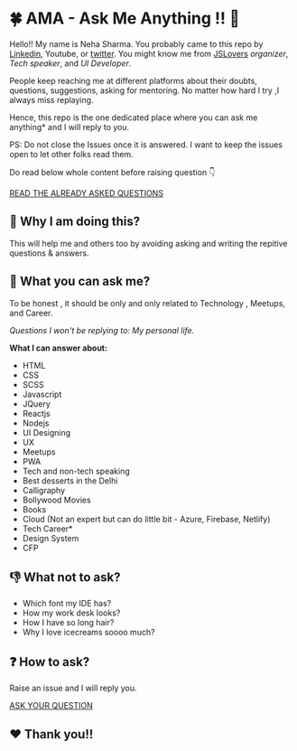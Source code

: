 # :four_leaf_clover: AMA - Ask Me Anything !! :book:
 Hello!! My name is Neha Sharma. You probably came to this repo by [Linkedin](https://www.linkedin.com/in/nehha/), Youtube, or [twitter](https://twitter.com/hellonehha). You might know me from [JSLovers](www.jslovers.com) _organizer_, _Tech speaker_, and _UI Developer_. 
 
People keep reaching me at different platforms about their doubts, questions, suggestions, asking for mentoring. No matter how hard I try ,I always miss replaying. 

Hence, this repo is the one dedicated place where you can ask me anything* and I will reply to you.  

PS: Do not close the Issues once it is answered. I want to keep the issues open to let other folks read them.

Do read below whole content before raising question :point_down: 

[READ THE ALREADY ASKED QUESTIONS](https://github.com/Neha/AMA/issues)
 
 ## :loudspeaker: Why I am doing this?
 This will help me and others too by avoiding asking and writing the repitive questions & answers.
 
 ## :raising_hand: What you can ask me?
 To be honest , it should be only and only related to Technology , Meetups, and Career.
 
 _Questions I won't be replying to: My personal life._
 
__What I can answer about:__
 - HTML
 - CSS
 - SCSS
 - Javascript
 - JQuery
 - Reactjs
 - Nodejs
 - UI Designing
 - UX 
 - Meetups
 - PWA
 - Tech and non-tech speaking
 - Best desserts in the Delhi
 - Calligraphy
 - Bollywood Movies
 - Books
 - Cloud (Not an expert but can do little bit - Azure, Firebase, Netlify)
 - Tech Career*
 - Design System
 - CFP
 
 ## :-1: What not to ask?
 - Which font my IDE has?
 - How my work desk looks?
 - How I have so long hair?
 - Why I love icecreams soooo much?
 
 ## :question: How to ask?
 Raise an issue and I will reply you.
 
 [ASK YOUR QUESTION](https://github.com/Neha/AMA/issues/new)
 
 ## :heart: Thank you!!
